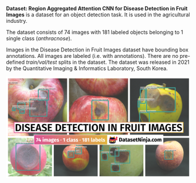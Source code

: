**Dataset: Region Aggregated Attention CNN for Disease Detection in Fruit Images** is a dataset for an object detection task. It is used in the agricultural industry. 

The dataset consists of 74 images with 181 labeled objects belonging to 1 single class (*anthracnose*).

Images in the Disease Detection in Fruit Images dataset have bounding box annotations. All images are labeled (i.e. with annotations). There are no pre-defined <i>train/val/test</i> splits in the dataset. The dataset was released in 2021 by the Quantitative Imaging & Informatics Laboratory, South Korea.

<img src="https://github.com/dataset-ninja/disease-detection-in-fruit-images/raw/main/visualizations/poster.png">

